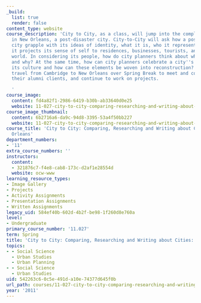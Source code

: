 ```yaml
---
_build:
  list: true
  render: false
content_type: website
course_description: 'City to City, as a class, will jump into the complexity of planning
  in New Orleans, a post-disaster city. City-to-City will ask how a post-disaster
  city grapple with its ideas of identity, what it is, who it represents, and how
  it projects its sense of self to residences, businesses, tourists, and to the outside
  world. In considering its people, how do city planners think about who lives where
  and why? At the same time, how can city planners celebrate a city''s history and
  its culture and how can these elements be woven into reconstruction? Students will
  travel from Cambridge to New Orleans over Spring Break to meet and consult with
  their alumni clients, and continue to work on projects.

  '
course_image:
  content: fd4a82f1-2986-6419-b30b-ab33640d0e25
  website: 11-027-city-to-city-comparing-researching-and-writing-about-cities-new-orleans-spring-2011
course_image_thumbnail:
  content: 6b2716a6-da9c-94d8-3395-53a4f50bb227
  website: 11-027-city-to-city-comparing-researching-and-writing-about-cities-new-orleans-spring-2011
course_title: 'City to City: Comparing, Researching and Writing about Cities: New
  Orleans'
department_numbers:
- '11'
extra_course_numbers: ''
instructors:
  content:
  - 321876c7-f4e8-cab8-173c-d2af1e28554d
  website: ocw-www
learning_resource_types:
- Image Gallery
- Projects
- Activity Assignments
- Presentation Assignments
- Written Assignments
legacy_uid: 584ef40b-602d-4b2f-be98-1f260d8e760a
level:
- Undergraduate
primary_course_number: '11.027'
term: Spring
title: 'City to City: Comparing, Researching and Writing about Cities: New Orleans'
topics:
- - Social Science
  - Urban Studies
  - Urban Planning
- - Social Science
  - Urban Studies
uid: 542263c6-0c5e-491d-a10e-74377d645f0b
url_path: courses/11-027-city-to-city-comparing-researching-and-writing-about-cities-new-orleans-spring-2011
year: '2011'
---
```

